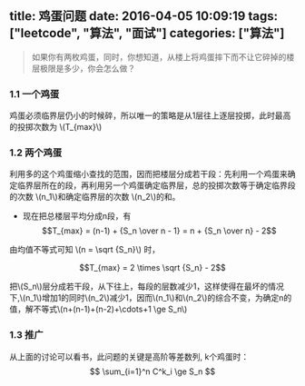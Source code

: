 title: 鸡蛋问题
date: 2016-04-05 10:09:19
tags: ["leetcode", "算法", "面试"]
categories: ["算法"]
---
> 如果你有两枚鸡蛋，同时，你想知道，从楼上将鸡蛋摔下而不让它碎掉的楼层极限是多少，你会怎么做？

<!-- more -->

### 1.1 一个鸡蛋

鸡蛋必须临界层仍小的时候碎，所以唯一的策略是从1层往上逐层投掷，此时最高的投掷次数为 \\(T_{max}\\)

### 1.2 两个鸡蛋

利用多的这个鸡蛋缩小查找的范围，因而把楼层分成若干段：先利用一个鸡蛋来确定临界层所在的段，再利用另一个鸡蛋确定临界层，总的投掷次数等于确定临界段的次数 \\(n_1\\)和确定临界层的次数 \\(n_2\\)的和。

- 现在把总楼层平均分成n段，有
$$T_{max} = (n-1) + {S_n \over n - 1} = n + {S_n \over n} - 2$$

由均值不等式可知 \\(n = \sqrt {S_n}\\) 时，

$$T_{max} = 2 \times \sqrt {S_n} - 2$$

把\\(S_n\\)层分成若干段，从下往上，每段的层数减少1，这样使得在最坏的情况下,\\(n_1\\)增加1的同时\\(n_2\\)减少1，因而\\(n_1\\)和\\(n_2\\)的综合不变，为确定n的值，解不等式\\(n+(n-1)+(n-2)+\cdots+1 \ge S_n\\)

### 1.3 推广

从上面的讨论可以看书，此问题的关键是高阶等差数列, k个鸡蛋时：
$$ \sum_{i=1}^n C^k_i \ge S_n $$
